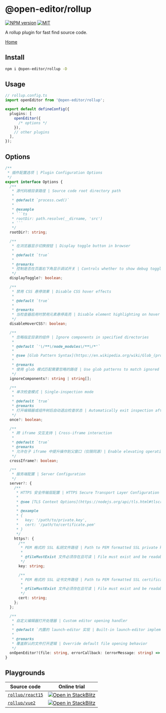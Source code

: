 # @open-editor/rollup

[![NPM version](https://img.shields.io/npm/v/@open-editor/rollup?color=)](https://www.npmjs.com/package/@open-editor/rollup)
[![MIT](https://img.shields.io/github/license/zjxxxxxxxxx/open-editor)](https://opensource.org/licenses/MIT)

A rollup plugin for fast find source code.

[Home](https://github.com/zjxxxxxxxxx/open-editor#readme)

## Install

```bash
npm i @open-editor/rollup -D
```

## Usage

```ts
// rollup.config.ts
import openEditor from '@open-editor/rollup';

export default defineConfig({
  plugins: [
    openEditor({
      /* options */
    }),
    // other plugins
  ],
});
```

## Options

````ts
/**
 * 插件配置选项 | Plugin Configuration Options
 */
export interface Options {
  /**
   * 源代码根目录路径 | Source code root directory path
   *
   * @default `process.cwd()`
   *
   * @example
   * ```ts
   * rootDir: path.resolve(__dirname, 'src')
   * ```
   */
  rootDir?: string;

  /**
   * 在浏览器显示切换按钮 | Display toggle button in browser
   *
   * @default `true`
   *
   * @remarks
   * 控制是否在页面右下角显示调试开关 | Controls whether to show debug toggle at bottom-right corner
   */
  displayToggle?: boolean;

  /**
   * 禁用 CSS 悬停效果 | Disable CSS hover effects
   *
   * @default `true`
   *
   * @remarks
   * 当检查器启用时禁用元素悬停高亮 | Disable element highlighting on hover when inspector is active
   */
  disableHoverCSS?: boolean;

  /**
   * 忽略指定目录的组件 | Ignore components in specified directories
   *
   * @default `'\/**\/node_modules\/**\/*'`
   *
   * @see [Glob Pattern Syntax](https://en.wikipedia.org/wiki/Glob_(programming))
   *
   * @remarks
   * 使用 glob 模式匹配需要忽略的路径 | Use glob patterns to match ignored paths
   */
  ignoreComponents?: string | string[];

  /**
   * 单次检查模式 | Single-inspection mode
   *
   * @default `true`
   * @remarks
   * 打开编辑器或组件树后自动退出检查状态 | Automatically exit inspection after opening editor or component tree
   */
  once?: boolean;

  /**
   * 跨 iframe 交互支持 | Cross-iframe interaction
   *
   * @default `true`
   * @remarks
   * 允许在子 iframe 中提升操作到父窗口（仅限同源）| Enable elevating operations from child iframes to parent window (same-origin only)
   */
  crossIframe?: boolean;

  /**
   * 服务端配置 | Server Configuration
   */
  server?: {
    /**
     * HTTPS 安全传输层配置 | HTTPS Secure Transport Layer Configuration
     *
     * @see [TLS Context Options](https://nodejs.org/api/tls.html#tlscreatesecurecontextoptions)
     *
     * @example
     * {
     *   key: '/path/to/private.key',
     *   cert: '/path/to/certificate.pem'
     * }
     */
    https?: {
      /**
       * PEM 格式的 SSL 私钥文件路径 | Path to PEM formatted SSL private key file
       *
       * @fileMustExist 文件必须存在且可读 | File must exist and be readable
       */
      key: string;

      /**
       * PEM 格式的 SSL 证书文件路径 | Path to PEM formatted SSL certificate file
       *
       * @fileMustExist 文件必须存在且可读 | File must exist and be readable
       */
      cert: string;
    };
  };

  /**
   * 自定义编辑器打开处理器 | Custom editor opening handler
   *
   * @default `内置的 launch-editor 实现 | Built-in launch-editor implementation`
   *
   * @remarks
   * 覆盖默认的文件打开逻辑 | Override default file opening behavior
   */
  onOpenEditor?(file: string, errorCallback: (errorMessage: string) => void): void;
}
````

## Playgrounds

| Source code                                                                                         | Online trial                                                                                                                                                                     |
| --------------------------------------------------------------------------------------------------- | -------------------------------------------------------------------------------------------------------------------------------------------------------------------------------- |
| [`rollup/react15`](https://github.com/zjxxxxxxxxx/open-editor/tree/main/playgrounds/rollup-react15) | [![Open in StackBlitz](https://developer.stackblitz.com/img/open_in_stackblitz.svg)](https://stackblitz.com/github/zjxxxxxxxxx/open-editor/tree/main/playgrounds/rollup-react15) |
| [`rollup/vue2`](https://github.com/zjxxxxxxxxx/open-editor/tree/main/playgrounds/rollup-vue2)       | [![Open in StackBlitz](https://developer.stackblitz.com/img/open_in_stackblitz.svg)](https://stackblitz.com/github/zjxxxxxxxxx/open-editor/tree/main/playgrounds/rollup-vue2)    |
